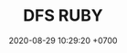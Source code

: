 ---
layout: teamCard
permalink: /team/:title.html
categories: surjohto042024 norteMayo ljmy24 partido2 partido3  partido4 partido5 partido6 partido7 partido8 partido9 partido10 partido11 28 LJ06 LJ2 LJ3 LJ4 LJ5 LJ6 LJ8 LJ9 LJ10 LJ11
maincover: /assets/logos/DFS.png
puntosLJMAYO24: 6
date: 2020-08-29 10:29:20 +0700
title: DFS RUBY
route: /liga-johto
tag: johto042024
color: black
puntosLJ202404: 12
grupo: sur
background: '#F16C38'
cover: /assets/backCard.png
team: DRAGONFLIES GAMING RUBY
ID: DFS RUBY
puntos: 15
pj: 10

#PARTIDO 1
j1: RONDA 1
p1: DFS DMD
pp1: DFS RUBY
bg1: rock
r1: 2
rr1: 1
pt1: 1
pj1: 1
#PARTIDO 2
j2: RONDA 2
p2: DFS RUBY
pp2: HG REGIOS
bg2: rock
r2: 
rr2: 
pt2: 0
pj2: 0
#PARTIDO 3
j3: RONDA 3
p3: DFS RUBY
pp3: DFS SAP
bg3: rock
r3: 1
rr3: 2
pt3: 1
pj3: 1
#PARTIDO 4
j4: RONDA 4
p4: DFS RUBY
pp4: SKZ
bg4: rock
r4: 3
rr4: 0
pt4: 3
pj4: 1
#PARTIDO 5
j5: RONDA 5
p5: DFS RUBY
pp5: STAR
bg5: rock
r5: 2
rr5: 1
pt5: 2
pj5: 1 
#PARTIDO 6
j6: RONDA 6
p6: DFS RUBY
pp6: ZN
bg6: rock
r6: 2
rr6: 1
pt6: 1
pj6: 1
#PARTIDO 7
j7: RONDA 7
p7:  DFS RUBY
pp7: AEP
bg7: rock
r7: 3
rr7: 0
pt7: 3
pj7: 1 
#PARTIDO 8
j8: RONDA 8
p8:  DFS RUBY
pp8: LB
bg8: rock
rr8: 0
r8: 3
pt8: 0
pj8: 1
#PARTIDO 9
j9: RONDA 9
p9:  DFS RUBY
pp9: KOD
bg9: rock
r9: 3
rr9: 0 
pt9: 3
pj9: 1
#PARTIDO 10
j10: RONDA 10
p10: DFS RUBY
pp10: SPC
bg10: rock
r10: 0
rr10: 3
pt10: 0
pj10: 1
#PARTIDO 11
j11: RONDA 11
p11: DFS RUBY
pp11: TB
bg11: rock
r11: 1
rr11: 2
pt11: 1
pj11: 1
stream: <i class="fa-brands fa-twitch text-white"></i>
dia: 25
hora: '21:10'
# pj: 11
# pt1: 0
# pt2: 0
# pt3: 1
# pt4: 0
# pt5: 1
# pt6: 0
# pt7: 0
# pt8: 1
# pt9: 3
# pt10: 0
# pt11: 0
# p1:  DFS RUBY
# r1: 3
# bg1: bg-danger
# rr1: 0
# pp1: DFS RUBY
# p2: DFS RUBY
# r2: 0
# rr2: 3
# bg2: bg-danger
# pp2: NO SMITE
# p3:  DFS RUBY
# r3: 1
# bg3: bg-warning
# rr3: 2
# pp3: JAS
# p4:  DFS RUBY
# r4: 0
# bg4: bg-danger
# rr4: 3
# pp4: DFS DMD
# p5:  DFS RUBY
# r5: 1
# bg5: bg-warning
# rr5: 2
# pp5: T. SATISFACTION
# p6:  DFS RUBY
# r6: 0
# bg6: bg-danger
# rr6: 3
# pp6: S.VANGUARD
# p7:  DFS RUBY
# r7: 0
# rr7: 3
# bg7: bg-danger
# pp7: HGO
# p8:  DFS RUBY
# r8: 1
# rr8: 2 
# bg8: bg-warning
# pp8: HG REGIOS
# p9:  DFS RUBY
# r9: 3
# bg9: bg-success
# rr9: 0
# pp9: ZODIAC
# p10: DFS RUBY
# r10: 0
# rr10: 3
# bg10: bg-danger
# pp10: MBO
# info: 28/05/24
# hora: '22:20'
# r11: 0
# rr11: 0
# bg11: bg-danger
# p11:  DFS RUBY
# pp11: LAST BREATH

---